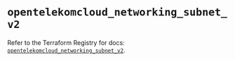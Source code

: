 # `opentelekomcloud_networking_subnet_v2`

Refer to the Terraform Registry for docs: [`opentelekomcloud_networking_subnet_v2`](https://registry.terraform.io/providers/opentelekomcloud/opentelekomcloud/1.36.37/docs/resources/networking_subnet_v2).
